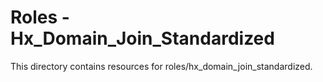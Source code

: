 # Roles - Hx_Domain_Join_Standardized

This directory contains resources for roles/hx_domain_join_standardized.

